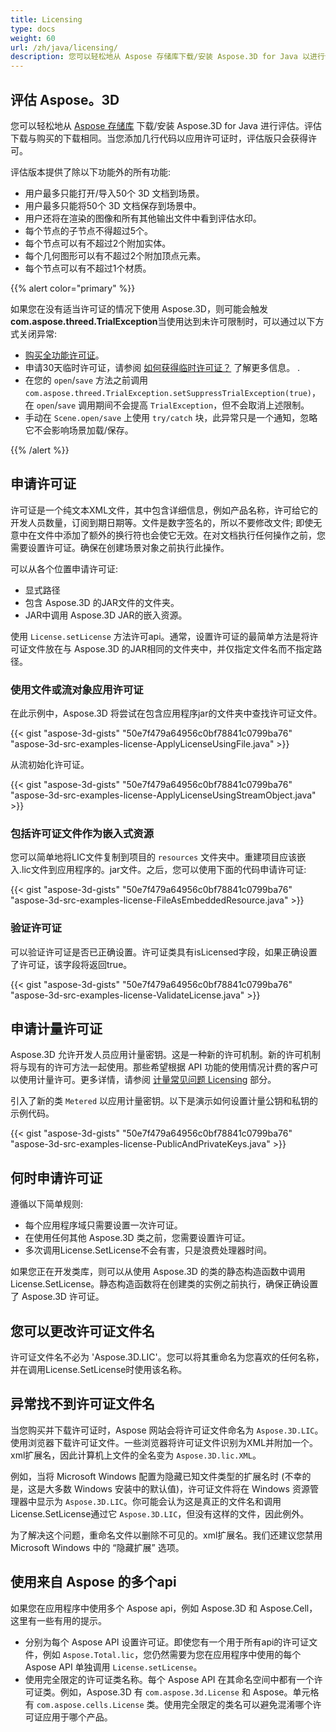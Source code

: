 ```yaml
---
title: Licensing
type: docs
weight: 60
url: /zh/java/licensing/
description: 您可以轻松地从 Aspose 存储库下载/安装 Aspose.3D for Java 以进行评估。评估下载与购买的下载相同。当您添加几行代码以应用许可证时，评估版只会获得许可。
---
```

##  **评估 Aspose。3D**
您可以轻松地从 [Aspose 存储库](https://releases.aspose.com/java/repo/com/aspose/aspose-3d/) 下载/安装 Aspose.3D for Java 进行评估。评估下载与购买的下载相同。当您添加几行代码以应用许可证时，评估版只会获得许可。

评估版本提供了除以下功能外的所有功能:

- 用户最多只能打开/导入50个 3D 文档到场景。
- 用户最多只能将50个 3D 文档保存到场景中。
- 用户还将在渲染的图像和所有其他输出文件中看到评估水印。
- 每个节点的子节点不得超过5个。
- 每个节点可以有不超过2个附加实体。
- 每个几何图形可以有不超过2个附加顶点元素。
- 每个节点可以有不超过1个材质。

{{% alert color="primary" %}} 

如果您在没有适当许可证的情况下使用 Aspose.3D，则可能会触发**com.aspose.threed.TrialException**当使用达到未许可限制时，可以通过以下方式关闭异常:

* [购买全功能许可证](https://purchase.aspose.com/buy)。
* 申请30天临时许可证，请参阅 [如何获得临时许可证？](https://purchase.aspose.com/temporary-license) 了解更多信息。
.
* 在您的 `open`/`save` 方法之前调用 `com.aspose.threed.TrialException.setSuppressTrialException(true)`，在 `open`/`save` 调用期间不会提高 `TrialException`，但不会取消上述限制。
* 手动在 `Scene.open/save` 上使用 `try/catch` 块，此异常只是一个通知，忽略它不会影响场景加载/保存。

{{% /alert %}} 
##  **申请许可证**
许可证是一个纯文本XML文件，其中包含详细信息，例如产品名称，许可给它的开发人员数量，订阅到期日期等。文件是数字签名的，所以不要修改文件; 即使无意中在文件中添加了额外的换行符也会使它无效。在对文档执行任何操作之前，您需要设置许可证。确保在创建场景对象之前执行此操作。

可以从各个位置申请许可证:

- 显式路径
- 包含 Aspose.3D 的JAR文件的文件夹。
- JAR中调用 Aspose.3D JAR的嵌入资源。

使用 `License.setLicense` 方法许可api。通常，设置许可证的最简单方法是将许可证文件放在与 Aspose.3D 的JAR相同的文件夹中，并仅指定文件名而不指定路径。
###  **使用文件或流对象应用许可证**
在此示例中，Aspose.3D 将尝试在包含应用程序jar的文件夹中查找许可证文件。

{{< gist "aspose-3d-gists" "50e7f479a64956c0bf78841c0799ba76" "aspose-3d-src-examples-license-ApplyLicenseUsingFile.java" >}}

从流初始化许可证。

{{< gist "aspose-3d-gists" "50e7f479a64956c0bf78841c0799ba76" "aspose-3d-src-examples-license-ApplyLicenseUsingStreamObject.java" >}}
###  **包括许可证文件作为嵌入式资源**
您可以简单地将LIC文件复制到项目的 `resources` 文件夹中。重建项目应该嵌入.lic文件到应用程序的。jar文件。之后，您可以使用下面的代码申请许可证:

{{< gist "aspose-3d-gists" "50e7f479a64956c0bf78841c0799ba76" "aspose-3d-src-examples-license-FileAsEmbeddedResource.java" >}}
###  **验证许可证**
可以验证许可证是否已正确设置。许可证类具有isLicensed字段，如果正确设置了许可证，该字段将返回true。

{{< gist "aspose-3d-gists" "50e7f479a64956c0bf78841c0799ba76" "aspose-3d-src-examples-license-ValidateLicense.java" >}}
##  **申请计量许可证**
Aspose.3D 允许开发人员应用计量密钥。这是一种新的许可机制。新的许可机制将与现有的许可方法一起使用。那些希望根据 API 功能的使用情况计费的客户可以使用计量许可。更多详情，请参阅 [计量常见问题 Licensing](https://purchase.aspose.com/faqs/licensing/metered) 部分。

引入了新的类 `Metered` 以应用计量密钥。以下是演示如何设置计量公钥和私钥的示例代码。

{{< gist "aspose-3d-gists" "50e7f479a64956c0bf78841c0799ba76" "aspose-3d-src-examples-license-PublicAndPrivateKeys.java" >}}
##  **何时申请许可证**
遵循以下简单规则:

- 每个应用程序域只需要设置一次许可证。
- 在使用任何其他 Aspose.3D 类之前，您需要设置许可证。
- 多次调用License.SetLicense不会有害，只是浪费处理器时间。

如果您正在开发类库，则可以从使用 Aspose.3D 的类的静态构造函数中调用License.SetLicense。静态构造函数将在创建类的实例之前执行，确保正确设置了 Aspose.3D 许可证。
##  **您可以更改许可证文件名**
许可证文件名不必为 'Aspose.3D.LIC'。您可以将其重命名为您喜欢的任何名称，并在调用License.SetLicense时使用该名称。
##  **异常找不到许可证文件名**
当您购买并下载许可证时，Aspose 网站会将许可证文件命名为 `Aspose.3D.LIC`。使用浏览器下载许可证文件。一些浏览器将许可证文件识别为XML并附加一个。xml扩展名，因此计算机上文件的全名变为 `Aspose.3D.lic.XML`。

例如，当将 Microsoft Windows 配置为隐藏已知文件类型的扩展名时 (不幸的是，这是大多数 Windows 安装中的默认值)，许可证文件将在 Windows 资源管理器中显示为 `Aspose.3D.LIC`。你可能会认为这是真正的文件名和调用License.SetLicense通过它 `Aspose.3D.LIC`，但没有这样的文件，因此例外。

为了解决这个问题，重命名文件以删除不可见的。xml扩展名。我们还建议您禁用 Microsoft Windows 中的 “隐藏扩展” 选项。

##  **使用来自 Aspose 的多个api**
如果您在应用程序中使用多个 Aspose api，例如 Aspose.3D 和 Aspose.Cell，这里有一些有用的提示。

- 分别为每个 Aspose API 设置许可证。即使您有一个用于所有api的许可证文件，例如 `Aspose.Total.lic`，您仍然需要为您在应用程序中使用的每个 Aspose API 单独调用 `License.setLicense`。
- 使用完全限定的许可证类名称。每个 Aspose API 在其命名空间中都有一个许可证类。例如，Aspose.3D 有 `com.aspose.3d.License` 和 Aspose。单元格有 `com.aspose.cells.License` 类。使用完全限定的类名可以避免混淆哪个许可证应用于哪个产品。
